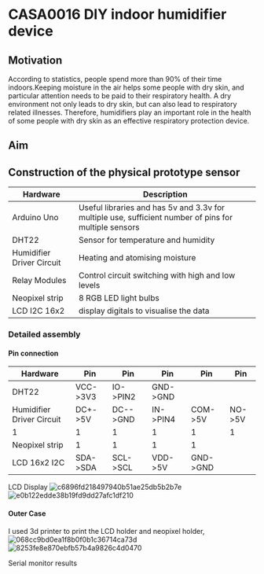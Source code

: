 # CASA0016 DIY indoor humidifier device

## Motivation
According to statistics, people spend more than 90% of their time indoors.Keeping moisture in the air helps some people with dry skin, and particular attention needs to be paid to their respiratory health. A dry environment not only leads to dry skin, but can also lead to respiratory related illnesses. Therefore, humidifiers play an important role in the health of some people with dry skin as an effective respiratory protection device.

## Aim

## Construction of the physical prototype sensor

| Hardware | Description |
| --- | --- |
| Arduino Uno | Useful libraries and has 5v and 3.3v for multiple use, sufficient number of pins for multiple sensors |
| DHT22 | Sensor for temperature and humidity |
| Humidifier Driver Circuit | Heating and atomising moisture |
| Relay Modules | Control circuit switching with high and low levels |
| Neopixel strip | 8 RGB LED light bulbs |
| LCD I2C  16x2 | display digitals to visualise the data |


### Detailed assembly

#### Pin connection
| Hardware | Pin | Pin | Pin | Pin | Pin|
| --- | --- | --- | --- | --- | --- |
| DHT22 | VCC->3V3 | IO->PIN2 | GND->GND|
| Humidifier Driver Circuit | DC+->5V | DC-->GND | IN->PIN4 | COM->5V |NO->5V|
| 1 | 1 | 1 | 1 | 1 | 1 |
| Neopixel strip | 1 | 1 | 1 | 1 |
| LCD 16x2 I2C | SDA->SDA | SCL->SCL | VDD->5V | GND->GND |

LCD Display
![c6896fd218497940b51ae25db5b2b7e](https://github.com/youdianhaoxiao/CASA0016-ERTONG-GAO/assets/146217421/40cbfa99-96a1-445f-bc73-fce0e9cfe295)
![e0b122edde38b19fd9dd27afc1df210](https://github.com/youdianhaoxiao/CASA0016-ERTONG-GAO/assets/146217421/60f680a1-c099-461a-9fba-5b7308c976e0)


#### Outer Case

I used 3d printer to print the LCD holder and neopixel holder,
![068cc9bd0ea1f8b0f0b1c36714ca73d](https://github.com/youdianhaoxiao/CASA0016-ERTONG-GAO/assets/146217421/302de0c8-62c7-4b12-a609-bc404f490955)
![8253fe8e870ebfb57b4a9826c4d0470](https://github.com/youdianhaoxiao/CASA0016-ERTONG-GAO/assets/146217421/e44c61e6-b3a8-41aa-83b7-56f79015dbd6)

Serial monitor results
